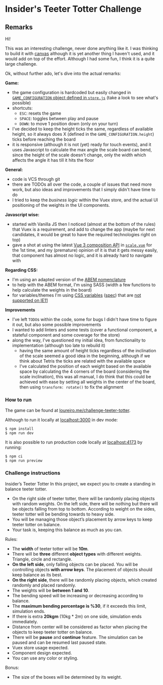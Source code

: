 # Insider's Teeter Totter Challenge


## Remarks

Hi!

This was an interesting challenge, never done anything like it. I was thinking to build it with [canvas](https://developer.mozilla.org/en-US/docs/Web/API/Canvas_API) although it is yet another thing I haven't used, and it would add on top of the effort. Although I had some fun, I think it is a quite large challenge.

Ok, without further ado, let's dive into the actual remarks:

**Game:**
- the game configuration is hardcoded but easily changed in [`GAME_CONFIGURATION` object defined in `store.js`](./src/store.js) (take a look to see what's possible)
- shortcuts: 
  - `ESC`: resets the game
  - `SPACE`: toggles between play and pause
  - `DOWN`: to move 1 position down (only on your turn)
- I've decided to keep the height ticks the same, regardless of available height, so it always does X (defined in the `GAME_CONFIGURATION.height`) ticks before reaching the board
- it is responsive (although it is not (yet) ready for touch events), and it uses Javascript to calculate the max angle the scale board can bend, since the height of the scale doesn't change, only the width which affects the angle it has till it hits the floor

**General:**
- code is VCS through git
- there are TODOs all over the code, a couple of issues that need more work, but also ideas and improvements that I simply didn't have time to do
- I tried to keep the _business logic_ within the Vuex store, and the actual UI positioning of the weights in the UI components.

**Javascript wise:**
- started with Vanilla JS then I noticed (almost at the bottom of the rules) that Vuex is a requirement, and add to change the app (maybe for next candidates, it would be great to have the required technologies right on top)
- gave a shot at using the latest [Vue 3 composition API](https://vuejs.org/api/composition-api-setup.html) in [`scale.vue`](./src/components/scale.vue) for the 1st time, and my (premature) opinion of it is that it gets messy easily, that component has almost no logic, and it is already hard to navigate with

**Regarding CSS:**
- I'm using an adapted version of the [ABEM nomenclature](https://css-tricks.com/abem-useful-adaptation-bem/)
- to help with the ABEM format, I'm using SASS (width a few functions to help calculate the weights in the board)
- for variables/themes I'm using [CSS variables](https://developer.mozilla.org/en-US/docs/Web/CSS/Using_CSS_custom_properties) ([spec](https://www.w3.org/TR/css-variables/)) that are [not supported on IE11](https://caniuse.com/css-variables)

**Improvements**
- I've left `TODO`s within the code, some for bugs I didn't have time to figure it out, but also some possible improvements
- I wanted to add linters and some tests (cover a functional component, a stateful component and some coverage for the store)
- along the way, I've questioned my initial idea, from functionality to implementation (although too late to rebuild it)
  - having the same amount of height ticks regardless of the inclination of the scale seemed a good idea in the beginning, although if we think about Tetris the ticks are related with the available space 
  - I've calculated the position of each weight based on the available space by calculating the 4 corners of the board (considering the scale inclination), this was all manual, I do think that this could be achieved with ease by setting all weights in the center of the board, then using `transform: rotate()` to fix the alignment


### How to run

The game can be found at [loureiro.me/challenge-teeter-totter](https://www.loureiro.me/challenge-teeter-totter/).

Although to run it locally at [localhost:3000](http://localhost:3000) in dev mode:

```shell
$ npm install
$ npm run dev
```

It is also possible to run production code locally at [localhost:4173](http://localhost:4173/challenge-teeter-totter/) by running:

```shell
$ npm ci
$ npm run preview
```


### Challenge instructions

Insider’s Teeter Totter
In this project, we expect you to create a standing in balance teeter totter.
- On the right side of teeter totter, there will be randomly placing objects with random weights. On the left side, there will be nothing but there will be objects falling from top to bottom. According to weight on the sides, teeter totter will be bending towards to heavy side.
- You will be managing those object’s placement by arrow keys to keep teeter totter on balance.
- Your task is, keeping this balance as much as you can.

Rules:
- The **width** of teeter totter will be **10m**.
- There will be **three** different **object types** with different weights. Triangle, circle and rectangle.
- **On the left side**, only falling objects can be placed. You will be controlling objects **with arrow keys**. The placement of objects should keep balance as its best.
- **On the right side**, there will be randomly placing objects, which created randomly and placed randomly.
- The weights will be **between 1 and 10**. 
- The bending speed will be increasing or decreasing according to balance.
- The **maximum bending percentage is %30**, if it exceeds this limit, simulation ends.
- If there is extra **20kgm** (10kg * 2m) on one side, simulation ends immediately.
- Distance from center will be considered as factor when placing the objects to keep teeter totter on balance.
- There will be **pause** and **continue** feature. The simulation can be paused and can be resumed last paused state.
- Vuex store usage expected.
- Component design expected.
- You can use any color or styling.

Bonus:
- The size of the boxes will be determined by its weight.
